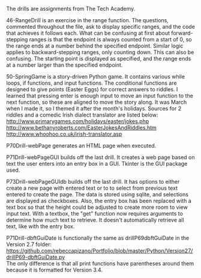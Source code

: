 The drills are assignments from The Tech Academy.

46-RangeDrill is an exercise in the range function. The questions, commented throughout the file, ask to display specific ranges, and the code that achieves it follows each. What can be confusing at first about forward-stepping ranges is that the endpoint is always counted from a start of 0, so the range ends at a number behind the specified endpoint. Similar logic applies to backward-stepping ranges, only counting down. This can also be confusing. The starting point is displayed as specified, and the range ends at a number larger than the specified endpoint.

50-SpringGame is a story-driven Python game. It contains various while loops, if functions, and input functions. The conditional functions are designed to give points (Easter Eggs) for correct answers to riddles. I learned that pressing enter is enough input to move an input function to the next function, so these are aligned to move the story along. It was March when I made it, so I themed it after the month's holidays. Sources for 2 riddles and a comedic Irish dialect translator are listed below: </br>
http://www.primarygames.com/holidays/easter/jokes.php </br>
http://www.bethanyroberts.com/EasterJokesAndRiddles.htm </br>
http://www.whoohoo.co.uk/irish-translator.asp

P70Drill-webPage generates an HTML page when executed.

P71Drill-webPageGUI  builds off the last drill. It creates a web page based on text the user enters into an entry box in a GUI. Tkinter is the GUI package used.

P73Drill-webPageGUIdb builds off the last drill. It has options to either create a new page with entered text or to to select from previous text entered to create the page. The data is stored using sqlite, and selections are displayed as checkboxes. Also, the entry box has been replaced with a text box so that the height could be adjusted to create more room to view input text. With a textbox, the "get" function now requires arguments to determine how much text to retrieve. It doesn't automatically retrieve all text, like with the entry box. 

P71Drill-dbftGuiDate is functionally the same as drillP69dbftGuiDate in the Version 2.7 folder: </br>
https://github.com/rebeccapizano/Portfolio/blob/master/Python/Version27/drillP69-dbftGuiDate.py </br>
The only difference is that all print functions have parentheses around them because it is formatted for Version 3.4.

